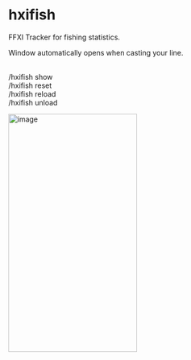 # hxifish
FFXI Tracker for fishing statistics.

Window automatically opens when casting your line.<br><br>

/hxifish show <br>
/hxifish reset <br>
/hxifish reload <br>
/hxifish unload

<img width="255" height="473" alt="image" src="https://github.com/user-attachments/assets/7712ec92-a4f4-4d72-9581-884db3b59163" />

